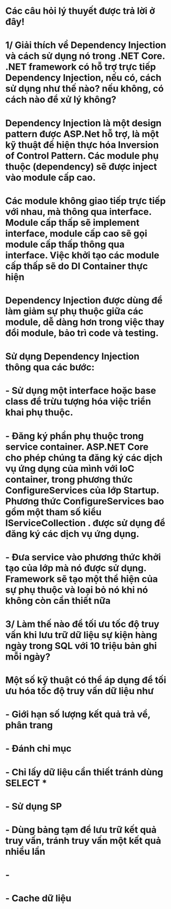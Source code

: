 # Các câu hỏi lý thuyết được trả lời ở đây!
# 1/ Giải thích về Dependency Injection và cách sử dụng nó trong .NET Core. .NET framework có hỗ trợ trực tiếp Dependency Injection, nếu có, cách sử dụng như thế nào? nếu không, có cách nào để xử lý không?
# Dependency Injection là một design pattern được ASP.Net hỗ trợ, là một kỹ thuật để hiện thực hóa Inversion of Control Pattern. Các module phụ thuộc (dependency) sẽ được inject vào module cấp cao. 
# Các module không giao tiếp trực tiếp với nhau, mà thông qua interface. Module cấp thấp sẽ implement interface, module cấp cao sẽ gọi module cấp thấp thông qua interface. Việc khởi tạo các module cấp thấp sẽ do DI Container thực hiện
# Dependency Injection được dùng để làm giảm sự phụ thuộc giữa các module, dễ dàng hơn trong việc thay đổi module, bảo trì code và testing.
#
# Sử dụng Dependency Injection thông qua các bước:
# - Sử dụng một interface hoặc base class để trừu tượng hóa việc triển khai phụ thuộc.
# - Đăng ký phần phụ thuộc trong service container. ASP.NET Core cho phép chúng ta đăng ký các dịch vụ ứng dụng của mình với IoC container, trong phương thức ConfigureServices của lớp Startup. Phương thức ConfigureServices bao gồm một tham số kiểu IServiceCollection . được sử dụng để đăng ký các dịch vụ ứng dụng.
# - Đưa service vào phương thức khởi tạo của lớp mà nó được sử dụng. Framework sẽ tạo một thể hiện của sự phụ thuộc và loại bỏ nó khi nó không còn cần thiết nữa
#
# 3/ Làm thế nào để tối ưu tốc độ truy vấn khi lưu trữ dữ liệu sự kiện hàng ngày trong SQL với 10 triệu bản ghi mỗi ngày?
# Một số kỹ thuật có thể áp dụng để tối ưu hóa tốc độ truy vấn dữ liệu như
# - Giới hạn số lượng kết quả trả về, phân trang
# - Đánh chỉ mục
# - Chỉ lấy dữ liệu cần thiết tránh dùng SELECT *
# - Sử dụng SP
# - Dùng bảng tạm để lưu trữ kết quả truy vấn, tránh truy vấn một kết quả nhiều lần
#  -
# - Cache dữ liệu

